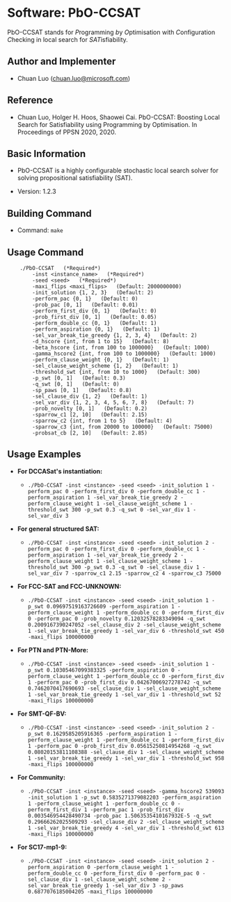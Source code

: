 # Software: PbO-CCSAT

PbO-CCSAT stands for *P*rogramming *b*y *O*ptimisation with *C*onfiguration *C*hecking in local search for *SAT*isfiability.

## Author and Implementer
- Chuan Luo (<chuan.luo@microsoft.com>)

## Reference
- Chuan Luo, Holger H. Hoos, Shaowei Cai. PbO-CCSAT: Boosting Local Search for Satisfiability using Programming by Optimisation. In Proceedings of PPSN 2020, 2020.

## Basic Information

- PbO-CCSAT is a highly configurable stochastic local search solver for solving propositional satisfiability (SAT).

- Version: 1.2.3

## Building Command
- Command: `make`

## Usage Command
```
    ./PbO-CCSAT   (*Required*)
        -inst <instance_name>   (*Required*)
        -seed <seed>   (*Required*)
        -maxi_flips <maxi_flips>   (Default: 2000000000)
        -init_solution {1, 2, 3}   (Default: 2)
        -perform_pac {0, 1}   (Default: 0)
        -prob_pac [0, 1]   (Default: 0.01)
        -perform_first_div {0, 1}   (Default: 0)
        -prob_first_div [0, 1]   (Default: 0.05)
        -perform_double_cc {0, 1}   (Default: 1)
        -perform_aspiration {0, 1}   (Default: 1)
        -sel_var_break_tie_greedy {1, 2, 3, 4}   (Default: 2)
        -d_hscore {int, from 1 to 15}   (Default: 8)
        -beta_hscore {int, from 100 to 1000000}   (Default: 1000)
        -gamma_hscore2 {int, from 100 to 1000000}   (Default: 1000)
        -perform_clause_weight {0, 1}   (Default: 1)
        -sel_clause_weight_scheme {1, 2}   (Default: 1)
        -threshold_swt {int, from 10 to 1000}   (Default: 300)
        -p_swt [0, 1]   (Default: 0.3)
        -q_swt [0, 1]   (Default: 0)
        -sp_paws [0, 1]   (Default: 0.8)
        -sel_clause_div {1, 2}   (Default: 1)
        -sel_var_div {1, 2, 3, 4, 5, 6, 7, 8}   (Default: 7)
        -prob_novelty [0, 1]   (Default: 0.2)
        -sparrow_c1 [2, 10]   (Default: 2.15)
        -sparrow_c2 {int, from 1 to 5}   (Default: 4)
        -sparrow_c3 {int, from 20000 to 100000}   (Default: 75000)
        -probsat_cb [2, 10]   (Default: 2.85)
```



## Usage Examples
- **For DCCASat's instantiation:**
    * `./PbO-CCSAT -inst <instance> -seed <seed> -init_solution 1 -perform_pac 0 -perform_first_div 0 -perform_double_cc 1 -perform_aspiration 1 -sel_var_break_tie_greedy 2 -perform_clause_weight 1 -sel_clause_weight_scheme 1 -threshold_swt 300 -p_swt 0.3 -q_swt 0 -sel_var_div 1 -sel_var_div 3`

- **For general structured SAT:** 
    * `./PbO-CCSAT -inst <instance> -seed <seed> -init_solution 2 -perform_pac 0 -perform_first_div 0 -perform_double_cc 1 -perform_aspiration 1 -sel_var_break_tie_greedy 2 -perform_clause_weight 1 -sel_clause_weight_scheme 1 -threshold_swt 300 -p_swt 0.3 -q_swt 0 -sel_clause_div 1 -sel_var_div 7 -sparrow_c1 2.15 -sparrow_c2 4 -sparrow_c3 75000`

- **For FCC-SAT and FCC-UNKNOWN:**
    * `./PbO-CCSAT -inst <instance> -seed <seed> -init_solution 1 -p_swt 0.09697519163726609 -perform_aspiration 1 -perform_clause_weight 1 -perform_double_cc 0 -perform_first_div 0 -perform_pac 0 -prob_novelty 0.12032578283349094 -q_swt 0.2009167390247052 -sel_clause_div 2 -sel_clause_weight_scheme 1 -sel_var_break_tie_greedy 1 -sel_var_div 6 -threshold_swt 450 -maxi_flips 100000000`

- **For PTN and PTN-More:**
    * `./PbO-CCSAT -inst <instance> -seed <seed> -init_solution 1 -p_swt 0.10305467099383325 -perform_aspiration 0 -perform_clause_weight 1 -perform_double_cc 0 -perform_first_div 1 -perform_pac 0 -prob_first_div 0.04267006927278742 -q_swt 0.7462070417690693 -sel_clause_div 1 -sel_clause_weight_scheme 1 -sel_var_break_tie_greedy 1 -sel_var_div 1 -threshold_swt 52 -maxi_flips 100000000`

- **For SMT-QF-BV:**
    * `./PbO-CCSAT -inst <instance> -seed <seed> -init_solution 2 -p_swt 0.1629585205916365 -perform_aspiration 1 -perform_clause_weight 1 -perform_double_cc 1 -perform_first_div 1 -perform_pac 0 -prob_first_div 0.05615250814954268 -q_swt 0.08020153811108388 -sel_clause_div 1 -sel_clause_weight_scheme 1 -sel_var_break_tie_greedy 1 -sel_var_div 1 -threshold_swt 958 -maxi_flips 100000000`

- **For Community:**
    * `./PbO-CCSAT -inst <instance> -seed <seed> -gamma_hscore2 539093 -init_solution 1 -p_swt 0.5835271379082203 -perform_aspiration 1 -perform_clause_weight 1 -perform_double_cc 0 -perform_first_div 1 -perform_pac 1 -prob_first_div 0.003546954428490734 -prob_pac 1.5063535410167932E-5 -q_swt 0.29666262025509293 -sel_clause_div 2 -sel_clause_weight_scheme 1 -sel_var_break_tie_greedy 4 -sel_var_div 1 -threshold_swt 613 -maxi_flips 100000000`

- **For SC17-mp1-9:**
    * `./PbO-CCSAT -inst <instance> -seed <seed> -init_solution 2 -perform_aspiration 0 -perform_clause_weight 1 -perform_double_cc 0 -perform_first_div 0 -perform_pac 0 -sel_clause_div 1 -sel_clause_weight_scheme 2 -sel_var_break_tie_greedy 1 -sel_var_div 3 -sp_paws 0.6877076185004205 -maxi_flips 100000000`